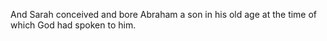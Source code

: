 And Sarah conceived and bore Abraham a son in his old age at the time of which God had spoken to him.
